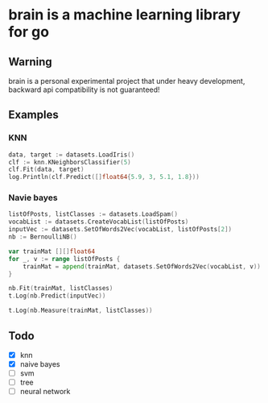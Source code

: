 # brain is a machine learning library for go

## Warning

brain is a personal experimental project that under heavy development, backward api compatibility is not guaranteed!

## Examples

### KNN

```go
data, target := datasets.LoadIris()
clf := knn.KNeighborsClassifier(5)
clf.Fit(data, target)
log.Println(clf.Predict([]float64{5.9, 3, 5.1, 1.8}))
```

### Navie bayes

```go
listOfPosts, listClasses := datasets.LoadSpam()
vocabList := datasets.CreateVocabList(listOfPosts)
inputVec := datasets.SetOfWords2Vec(vocabList, listOfPosts[2])
nb := BernoulliNB()

var trainMat [][]float64
for _, v := range listOfPosts {
    trainMat = append(trainMat, datasets.SetOfWords2Vec(vocabList, v))
}

nb.Fit(trainMat, listClasses)
t.Log(nb.Predict(inputVec))

t.Log(nb.Measure(trainMat, listClasses))
```

## Todo

- [x] knn
- [x] naive bayes
- [ ] svm
- [ ] tree
- [ ] neural network
